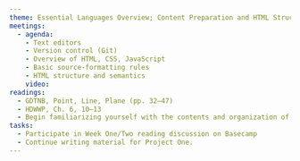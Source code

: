 ```yaml
---
theme: Essential Languages Overview; Content Preparation and HTML Structure
meetings:
  - agenda:
    - Text editors
    - Version control (Git)
    - Overview of HTML, CSS, JavaScript
    - Basic source-formatting rules
    - HTML structure and semantics
    video:
readings:
  - GDTNB, Point, Line, Plane (pp. 32–47)
  - HDWWP, Ch. 6, 10–13
  - Begin familiarizing yourself with the contents and organization of [Mozilla Developer Network’s (MDN)](https://developer.mozilla.org/en-US/) [Web technology for developers](https://developer.mozilla.org/en-US/docs/Web)
tasks:
  - Participate in Week One/Two reading discussion on Basecamp
  - Continue writing material for Project One.
---
```

